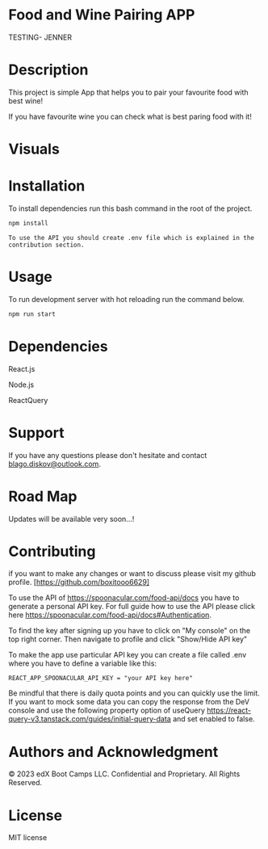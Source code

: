 # Food and Wine Pairing APP

TESTING- JENNER

# Description

This project is simple App that helps you to pair your favourite food with best wine! 

If you have favourite wine you can check what is best paring food with it! 

# Visuals


# Installation
To install dependencies run this bash command in the root of the project.

```bash 
npm install
```

```
To use the API you should create .env file which is explained in the contribution section.

```

# Usage 
To run development server with hot reloading run the command below.

```bash 
npm run start
```


# Dependencies

React.js

Node.js

ReactQuery



# Support

If you have any questions please don't hesitate and contact blago.diskov@outlook.com.

# Road Map

Updates will be available very soon...!

# Contributing

if you want to make any changes or want to discuss please visit my github profile. [https://github.com/boxitooo6629]

To use the API of https://spoonacular.com/food-api/docs you have to generate a personal API key. For full guide how to use the API please click here https://spoonacular.com/food-api/docs#Authentication.

To find the key after signing up you have to click on "My console" on the top right corner. Then navigate to profile and click "Show/Hide API key"

To make the app use particular API key you can create a file called .env where you have to define a variable like this: 

```
REACT_APP_SPOONACULAR_API_KEY = "your API key here"

```

Be mindful that there is daily quota points and you can quickly use the limit. If you want to mock some data you can copy the response from the DeV console and use the following property option of useQuery https://react-query-v3.tanstack.com/guides/initial-query-data and set enabled to false. 

# Authors and Acknowledgment

© 2023 edX Boot Camps LLC. Confidential and Proprietary. All Rights Reserved.

# License

MIT license